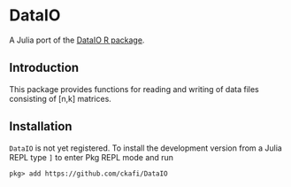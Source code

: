 # DataIO

A Julia port of the [DataIO R package](https://github.com/aultsch/DataIO).

## Introduction

This package provides functions for reading and writing of data files consisting
of [n,k] matrices.

## Installation
`DataIO` is not yet registered. To install the development version from a Julia
REPL type `]` to enter Pkg REPL mode and run
```
pkg> add https://github.com/ckafi/DataIO
```
